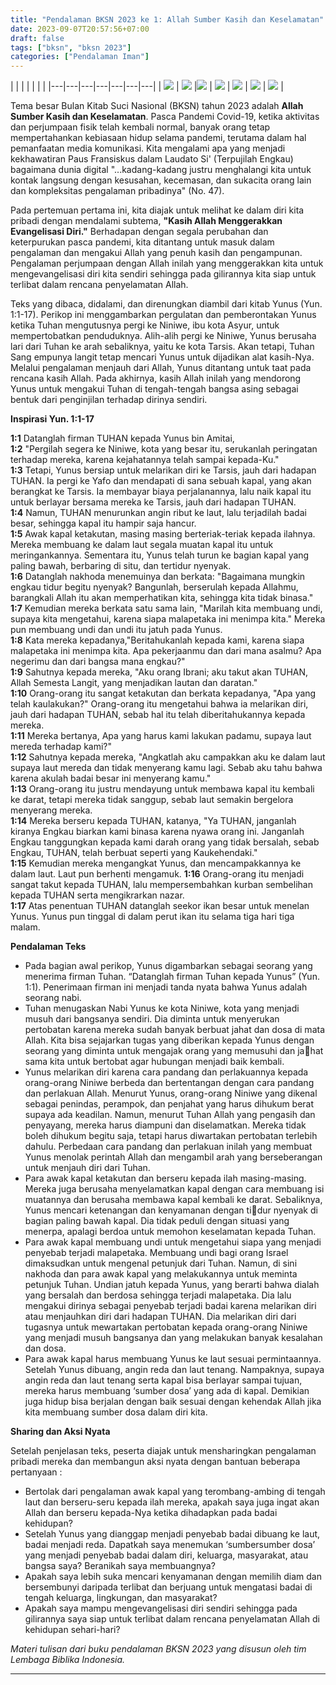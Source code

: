 ```yaml
---
title: "Pendalaman BKSN 2023 ke 1: Allah Sumber Kasih dan Keselamatan"
date: 2023-09-07T20:57:56+07:00
draft: false
tags: ["bksn", "bksn 2023"]
categories: ["Pendalaman Iman"]
---
```

| | | | | | |
|---|---|---|---|---|---|---|
| ![](/img/bksn7sep23.jpg) | ![](/img/bksn7sep231.jpg) |![](/img/bksn7sep232.jpg) | ![](/img/bksn7sep233.jpg) | ![](/img/bksn7sep234.jpg) | ![](/img/bksn7sep235.jpg) | ![](/img/bksn7sep236.jpg) |

Tema besar Bulan Kitab Suci Nasional (BKSN) tahun 2023 adalah **Allah Sumber Kasih dan Keselamatan**. Pasca Pandemi Covid-19, ketika aktivitas dan perjumpaan fisik telah kembali normal, banyak orang tetap mempertahankan kebiasaan hidup selama pandemi, terutama dalam hal pemanfaatan media komunikasi. Kita mengalami apa yang menjadi kekhawatiran Paus Fransiskus dalam Laudato Si' (Terpujilah Engkau) bagaimana dunia digital "...kadang-kadang justru menghalangi kita untuk kontak langsung dengan kesusahan, kecemasan, dan sukacita orang lain dan kompleksitas pengalaman pribadinya" (No. 47).

Pada pertemuan pertama ini, kita diajak untuk melihat ke dalam diri kita pribadi dengan mendalami subtema, **"Kasih Allah Menggerakkan Evangelisasi Diri."** Berhadapan dengan segala perubahan dan keterpurukan pasca pandemi, kita ditantang untuk masuk dalam pengalaman dan mengakui Allah yang penuh kasih dan pengampunan. Pengalaman perjumpaan dengan Allah inilah yang menggerakkan kita untuk mengevangelisasi diri kita sendiri sehingga pada gilirannya kita siap untuk terlibat dalam rencana penyelamatan Allah.

Teks yang dibaca, didalami, dan direnungkan diambil dari kitab Yunus (Yun. 1:1-17). Perikop ini menggambarkan pergulatan dan pemberontakan Yunus ketika Tuhan mengutusnya pergi ke Niniwe, ibu kota Asyur, untuk mempertobatkan penduduknya. Alih-alih pergi ke Niniwe, Yunus berusaha lari dari Tuhan ke arah sebaliknya, yaitu ke kota Tarsis. Akan tetapi, Tuhan Sang empunya langit tetap mencari Yunus untuk dijadikan alat kasih-Nya. Melalui pengalaman menjauh dari Allah, Yunus ditantang untuk taat pada rencana kasih Allah. Pada akhirnya, kasih Allah inilah yang mendorong Yunus untuk mengakui Tuhan di tengah-tengah bangsa asing sebagai bentuk dari penginjilan terhadap dirinya sendiri.

**Inspirasi Yun. 1:1-17**

**1:1** Datanglah firman TUHAN kepada Yunus bin Amitai,  
**1:2** "Pergilah segera ke Niniwe, kota yang besar itu, serukanlah peringatan terhadap mereka, karena kejahatannya telah sampai kepada-Ku."  
**1:3** Tetapi, Yunus bersiap untuk melarikan diri ke Tarsis, jauh dari hadapan TUHAN. Ia pergi ke Yafo dan mendapati di sana sebuah kapal, yang akan berangkat ke Tarsis. Ia membayar biaya perjalanannya, lalu naik kapal itu untuk berlayar bersama mereka ke Tarsis, jauh dari hadapan TUHAN.  
**1:4** Namun, TUHAN menurunkan angin ribut ke laut, lalu terjadilah badai besar, sehingga kapal itu hampir saja hancur.  
**1:5** Awak kapal ketakutan, masing masing berteriak-teriak kepada ilahnya. Mereka membuang ke dalam laut segala muatan kapal itu untuk meringankannya. Sementara itu, Yunus telah turun ke bagian kapal yang paling bawah, berbaring di situ, dan tertidur nyenyak.  
**1:6** Datanglah nakhoda menemuinya dan berkata: "Bagaimana mungkin engkau tidur begitu nyenyak? Bangunlah, berserulah kepada Allahmu, barangkali Allah itu akan memperhatikan kita, sehingga kita tidak binasa."  
**1:7** Kemudian mereka berkata satu sama lain, "Marilah kita membuang undi, supaya kita mengetahui, karena siapa malapetaka ini menimpa kita." Mereka pun membuang undi dan undi itu jatuh pada Yunus.  
**1:8** Kata mereka kepadanya,"Beritahukanlah kepada kami, karena siapa malapetaka ini menimpa kita. Apa pekerjaanmu dan dari mana asalmu? Apa negerimu dan dari bangsa mana engkau?"  
**1:9** Sahutnya kepada mereka, "Aku orang Ibrani; aku takut akan TUHAN, Allah Semesta Langit, yang menjadikan lautan dan daratan."  
**1:10** Orang-orang itu sangat ketakutan dan berkata kepadanya, "Apa yang telah kaulakukan?" Orang-orang itu mengetahui bahwa ia melarikan diri, jauh dari hadapan TUHAN, sebab hal itu telah diberitahukannya kepada mereka.  
**1:11** Mereka bertanya, Apa yang harus kami lakukan padamu, supaya laut mereda terhadap kami?"  
**1:12** Sahutnya kepada mereka, "Angkatlah aku campakkan aku ke dalam laut supaya laut mereda dan tidak menyerang kamu lagi. Sebab aku tahu bahwa karena akulah badai besar ini menyerang kamu."  
**1:13** Orang-orang itu justru mendayung untuk membawa kapal itu kembali ke darat, tetapi mereka tidak sanggup, sebab laut semakin bergelora menyerang mereka.  
**1:14** Mereka berseru kepada TUHAN, katanya, "Ya TUHAN, janganlah kiranya Engkau biarkan kami binasa karena nyawa orang ini. Janganlah Engkau tanggungkan kepada kami darah orang yang tidak bersalah, sebab Engkau, TUHAN, telah berbuat seperti yang Kaukehendaki."  
**1:15** Kemudian mereka mengangkat Yunus, dan mencampakkannya ke dalam laut. Laut pun berhenti mengamuk. **1:16** Orang-orang itu menjadi sangat takut kepada TUHAN, lalu mempersembahkan kurban sembelihan kepada TUHAN serta mengikrarkan nazar.  
**1:17** Atas penentuan TUHAN datanglah seekor ikan besar untuk menelan Yunus. Yunus pun tinggal di dalam perut ikan itu selama tiga hari tiga malam.

**Pendalaman Teks**

-   Pada bagian awal perikop, Yunus digambarkan sebagai seorang yang menerima firman Tuhan. “Datanglah firman Tuhan kepada Yunus” (Yun. 1:1). Penerimaan firman ini menjadi tanda nyata bahwa Yunus adalah seorang nabi.
-   Tuhan menugaskan Nabi Yunus ke kota Niniwe, kota yang menjadi musuh dari bangsanya sendiri. Dia diminta untuk menyerukan pertobatan karena mereka sudah banyak berbuat jahat dan dosa di mata Allah. Kita bisa sejajarkan tugas yang diberikan kepada Yunus dengan seorang yang diminta untuk mengajak orang yang memusuhi dan ja￾hat sama kita untuk bertobat agar hubungan menjadi baik kembali.
-   Yunus melarikan diri karena cara pandang dan perlakuannya kepada orang-orang Niniwe berbeda dan bertentangan dengan cara pandang dan perlakuan Allah. Menurut Yunus, orang-orang Niniwe yang dikenal sebagai penindas, perampok, dan penjahat yang harus dihukum berat supaya ada keadilan. Namun, menurut Tuhan Allah yang pengasih dan penyayang, mereka harus diampuni dan diselamatkan. Mereka tidak boleh dihukum begitu saja, tetapi harus diwartakan pertobatan terlebih dahulu. Perbedaan cara pandang dan perlakuan inilah yang membuat Yunus menolak perintah Allah dan mengambil arah yang berseberangan untuk menjauh diri dari Tuhan.
-   Para awak kapal ketakutan dan berseru kepada ilah masing-masing. Mereka juga berusaha menyelamatkan kapal dengan cara membuang isi muatannya dan berusaha membawa kapal kembali ke darat. Sebaliknya, Yunus mencari ketenangan dan kenyamanan dengan ti￾dur nyenyak di bagian paling bawah kapal. Dia tidak peduli dengan situasi yang menerpa, apalagi berdoa untuk memohon keselamatan kepada Tuhan.
-   Para awak kapal membuang undi untuk mengetahui siapa yang menjadi penyebab terjadi malapetaka. Membuang undi bagi orang Israel dimaksudkan untuk mengenal petunjuk dari Tuhan. Namun, di sini nakhoda dan para awak kapal yang melakukannya untuk meminta petunjuk Tuhan. Undian jatuh kepada Yunus, yang berarti bahwa dialah yang bersalah dan berdosa sehingga terjadi malapetaka. Dia lalu mengakui dirinya sebagai penyebab terjadi badai karena melarikan diri atau menjauhkan diri dari hadapan TUHAN. Dia melarikan diri dari tugasnya untuk mewartakan pertobatan kepada orang-orang Niniwe yang menjadi musuh bangsanya dan yang melakukan banyak kesalahan dan dosa.
-   Para awak kapal harus membuang Yunus ke laut sesuai permintaannya. Setelah Yunus dibuang, angin reda dan laut tenang. Nampaknya, supaya angin reda dan laut tenang serta kapal bisa berlayar sampai tujuan, mereka harus membuang ‘sumber dosa’ yang ada di kapal. Demikian juga hidup bisa berjalan dengan baik sesuai dengan kehendak Allah jika kita membuang sumber dosa dalam diri kita.

**Sharing dan Aksi Nyata**

Setelah penjelasan teks, peserta diajak untuk mensharingkan pengalaman pribadi mereka dan membangun aksi nyata dengan bantuan beberapa pertanyaan :

-   Bertolak dari pengalaman awak kapal yang terombang-ambing di tengah laut dan berseru-seru kepada ilah mereka, apakah saya juga ingat akan Allah dan berseru kepada-Nya ketika dihadapkan pada badai kehidupan?
-   Setelah Yunus yang dianggap menjadi penyebab badai dibuang ke laut, badai menjadi reda. Dapatkah saya menemukan ‘sumbersumber dosa’ yang menjadi penyebab badai dalam diri, keluarga, masyarakat, atau bangsa saya? Beranikah saya membuangnya?
-   Apakah saya lebih suka mencari kenyamanan dengan memilih diam dan bersembunyi daripada terlibat dan berjuang untuk mengatasi badai di tengah keluarga, lingkungan, dan masyarakat?
-   Apakah saya mampu mengevangelisasi diri sendiri sehingga pada gilirannya saya siap untuk terlibat dalam rencana penyelamatan Allah di kehidupan sehari-hari?

*Materi tulisan dari buku pendalaman BKSN 2023 yang disusun oleh tim Lembaga Biblika Indonesia.*

------------------------------------------------------------------------